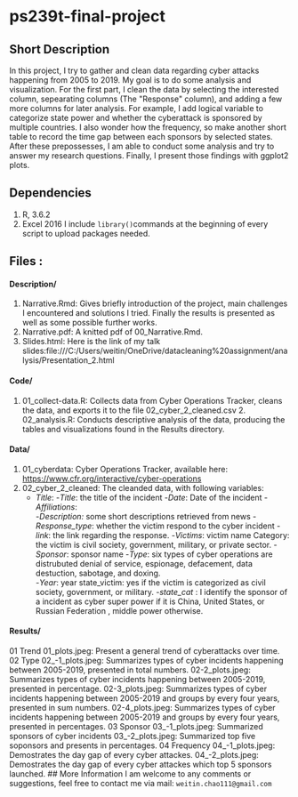 # ps239t-final-project
## Short Description 
In this project, I try to gather and clean data regarding cyber attacks happening from 2005 to 2019. My goal is to do some analysis and visualization.  For the first part, I clean the data by selecting the interested column, sepearating columns (The "Response" column), and adding a few more columns for later analysis. For example, I add logical variable to categorize state power and whether the cyberattack is sponsored by multiple countries. I also wonder how the frequency, so make another short table to record the time gap between each sponsors by selected states.  After these prepossesses, I am able to conduct some analysis and try to answer my research questions.   Finally, I present those findings with ggplot2 plots.   
## Dependencies 
1. R, 3.6.2 
2. Excel 2016  I include `library()`commands at the beginning of every script to upload packages needed.    
## Files  :  
#### Description/  
1. Narrative.Rmd: Gives briefly introduction of the project, main challenges I encountered and solutions I tried. Finally the results is presented as well as some possible further works.  
2. Narrative.pdf: A knitted pdf of 00_Narrative.Rmd.  
3. Slides.html: Here is the link of my talk slides:file:///C:/Users/weitin/OneDrive/datacleaning%20assignment/analysis/Presentation_2.html  
#### Code/ 
1. 01_collect-data.R: Collects data from Cyber Operations Tracker, cleans the data, and exports it to the file 02_cyber_2_cleaned.csv  2. 02_analysis.R: Conducts descriptive analysis of the data, producing the tables and visualizations found in the Results directory.  
#### Data/  
1. 01_cyberdata: Cyber Operations Tracker,  available here: https://www.cfr.org/interactive/cyber-operations  
2. 02_cyber_2_cleaned: The cleanded data, with following variables: 
    - *Title*: 
  -*Title*: the title of the incident 
  -*Date*: Date of the incident
  -*Affiliations*:  
  -*Description:* some short descriptions retrieved from news 
  -*Response_type*: whether the victim respond to the cyber incident 
  -*link*: the link regarding the response. 
  -*Victims*: victim name Category: the victim is civil society, government, military, or private sector. 
  -*Sponsor*: sponsor name 
  -*Type*: six types of cyber operations are distrubuted denial of service, espionage, defacement, data destuction, sabotage, and doxing.  
  -*Year*: year state_victim: yes if the victim is categorized as civil society, government, or military. 
  -*state_cat* : I identify the sponsor of a incident as cyber super power if it is China, United States, or Russian Federation , middle power otherwise.   
#### Results/  
01 Trend 01_plots.jpeg: Present a general trend of cyberattacks over time.  02 Type 02_-1_plots.jpeg: Summarizes types of cyber incidents happening between 2005-2019, presented in total numbers. 02-2_plots.jpeg: Summarizes types of cyber incidents happening between 2005-2019, presented in percentage. 02-3_plots.jpeg: Summarizes types of cyber incidents happening between 2005-2019 and groups by every four years,  presented in sum numbers.  02-4_plots.jpeg: Summarizes types of cyber incidents happening between 2005-2019 and groups by every four years,  presented in percentages.  03 Sponsor 03_-1_plots.jpeg: Summarized sponsors of cyber incidents 03_-2_plots.jpeg: Summarized top five soponsors and presents in percentages.   04 Frequency 04_-1_plots.jpeg: Demostrates the day gap of every cyber attackes. 04_-2_plots.jpeg: Demostrates the day gap of every cyber attackes which top 5 sponsors launched.  ## More Information I am welcome to any comments or suggestions, feel free to contact me via mail: `weitin.chao111@gmail.com`
